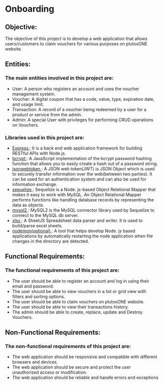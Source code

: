 # Onboarding

## Objective:
The objective of this project is to develop a web application that allows users/customers to claim vouchers for various purposes on plutosONE website.

## Entities:
### The main entities involved in this project are:
+ User: A person who registers an account and uses the voucher management system.
+ Voucher: A digital coupon that has a code, value, type, expiration date, and usage limit.
+ Transaction: A record of a voucher being redeemed by a user for a product or service from the admin.
+ Admin: A special User with privileges for performing CRUD operations on Vouchers.

### Libraries used in this project are:
+ <ins> Express </ins> : It is a back end web application framework for building RESTful APIs with Node.js.
+ <ins> bcrypt </ins> :  A JavaScript implementation of the bcrypt password hashing function that allows you to easily create a hash out of a password string.
+ <ins> jsonwebtoken </ins> : A JSON web token(JWT) is JSON Object which is used to securely transfer information over the web(between two parties). It can be used for an authentication system and can also be used for information exchange.
+ <ins> sequelize </ins> : Sequelize is a Node. js-based Object Relational Mapper that makes it easy to work with MySQL. An Object Relational Mapper performs functions like handling database records by representing the data as objects.
+ <ins> mysql2 </ins> : MySQL2 is the MySQL connector library used by Sequelize to connect to the MySQL db server.
+ <ins> xlsx </ins> : A SheetJS Spreadsheet data parser and writer. It is used to build/parse excel sheets.
+ <ins> nodemon(optional) </ins> : A tool that helps develop Node. js based applications by automatically restarting the node application when file changes in the directory are detected.

## Functional Requirements:
### The functional requirements of this project are:
+ The user should be able to register an account and log in using their email and password.
+ The user should be able to view vouchers in a list or grid view with filters and sorting options.
+ The user should be able to claim vouchers on plutosONE website.
+ The user should be able to view their transactions history.
+ The admin should be able to create, replace, update and Destroy Vouchers.

## Non-Functional Requirements:
### The non-functional requirements of this project are:
+ The web application should be responsive and compatible with different browsers and devices.
+ The web application should be secure and protect the user unauthorized access or modification.
+ The web application should be reliable and handle errors and exceptions
